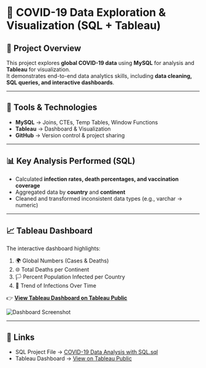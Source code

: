# 🦠 COVID-19 Data Exploration & Visualization (SQL + Tableau)

## 📌 Project Overview
This project explores **global COVID-19 data** using **MySQL** for analysis and **Tableau** for visualization.  
It demonstrates end-to-end data analytics skills, including **data cleaning, SQL queries, and interactive dashboards**.  

---

## 🔧 Tools & Technologies
- **MySQL** → Joins, CTEs, Temp Tables, Window Functions  
- **Tableau** → Dashboard & Visualization  
- **GitHub** → Version control & project sharing  

---

## 📊 Key Analysis Performed (SQL)
- Calculated **infection rates, death percentages, and vaccination coverage**  
- Aggregated data by **country** and **continent**  
- Cleaned and transformed inconsistent data types (e.g., varchar → numeric)  

---

## 📈 Tableau Dashboard
The interactive dashboard highlights:
1. 🌍 Global Numbers (Cases & Deaths)  
2. 🌐 Total Deaths per Continent  
3. 🏳️ Percent Population Infected per Country  
4. 📆 Trend of Infections Over Time  

👉 [**View Tableau Dashboard on Tableau Public**](https://public.tableau.com/views/Covid-19DashboardPortfolioProject_17574729023420/Dashboard1?:language=zh-CN&:sid=&:redirect=auth&:display_count=n&:origin=viz_share_link)  

![Dashboard Screenshot](Tableau/Covid-19%20Dashboard%20PNG.png)  

---

## 📎 Links
- SQL Project File → [COVID-19 Data Analysis with SQL.sql](./SQL/COVID-19%20Data%20Analysis%20with%20SQL.sql)  
- Tableau Dashboard → [View on Tableau Public](https://public.tableau.com/views/Covid-19DashboardPortfolioProject_17574729023420/Dashboard1?:language=zh-CN&:sid=&:redirect=auth&:display_count=n&:origin=viz_share_link)  


